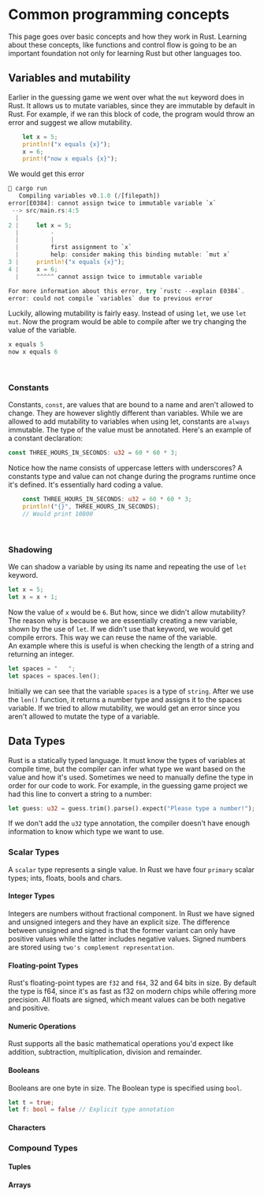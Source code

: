 # Common programming concepts
This page goes over basic concepts and how they work in Rust. Learning about these concepts, like functions and control flow is going to be an important foundation not only for learning Rust but other languages too.
&nbsp;
## Variables and mutability
Earlier in the guessing game we went over what the `mut` keyword does in Rust. It allows us to mutate variables, since they are immutable by default in Rust. For example, if we ran this block of code, the program would throw an error and suggest we allow mutability.
``` Rust
    let x = 5;
    println!("x equals {x}");
    x = 6;
    print!("now x equals {x}");
```
We would get this error
``` Rust
 cargo run
   Compiling variables v0.1.0 (/[filepath])
error[E0384]: cannot assign twice to immutable variable `x`
 --> src/main.rs:4:5
  |
2 |     let x = 5;
  |         -
  |         |
  |         first assignment to `x`
  |         help: consider making this binding mutable: `mut x`
3 |     println!("x equals {x}");
4 |     x = 6;
  |     ^^^^^ cannot assign twice to immutable variable

For more information about this error, try `rustc --explain E0384`.
error: could not compile `variables` due to previous error
```
Luckily, allowing mutability is fairly easy. Instead of using `let`, we use `let mut`. Now the program would be able to compile after we try changing the value of the variable.
``` Rust
x equals 5
now x equals 6
```
&nbsp;
### Constants
Constants, `const`, are values that are bound to a name and aren't allowed to change. They are however slightly different than variables. While we are allowed to add mutability to variables when using let, constants are `always` immutable. The type of the value must be annotated. Here's an example of a constant declaration:
``` Rust
const THREE_HOURS_IN_SECONDS: u32 = 60 * 60 * 3;
```
Notice how the name consists of uppercase letters with underscores? A constants type and value can not change during the programs runtime once it's defined. It's essentially hard coding a value.
``` Rust
    const THREE_HOURS_IN_SECONDS: u32 = 60 * 60 * 3;
    println!("{}", THREE_HOURS_IN_SECONDS);
    // Would print 10800
```
&nbsp;
### Shadowing
We can shadow a variable by using its name and repeating the use of `let` keyword.
``` Rust
let x = 5;
let x = x + 1;
```
Now the value of `x` would be `6`. But how, since we didn't allow mutability? The reason why is because we are essentially creating a new variable, shown by the use of `let`. If we didn't use that keyword, we would get compile errors. This way we can reuse the name of the variable. <br>
An example where this is useful is when checking the length of a string and returning an integer.
``` Rust
let spaces = "   ";
let spaces = spaces.len();
```
Initially we can see that the variable `spaces` is a type of `string`. After we use the `len()` function, it returns a number type and assigns it to the spaces variable. If we tried to allow mutability, we would get an error since you aren't allowed to mutate the type of a variable.
&nbsp;
## Data Types
Rust is a statically typed language. It must know the types of variables at compile time, but the compiler can infer what type we want based on the value and how it's used. Sometimes we need to manually define the type in order for our code to work. For example, in the guessing game project we had this line to convert a string to a number: 
``` Rust
let guess: u32 = guess.trim().parse().expect("Please type a number!");
```
If we don't add the `u32` type annotation, the compiler doesn't have enough information to know which type we want to use.
&nbsp;
### Scalar Types
A `scalar` type represents a single value. In Rust we have four `primary` scalar types; ints, floats, bools and chars. 
#### Integer Types
Integers are numbers without fractional component. In Rust we have signed and unsigned integers and they have an explicit size. The difference between unsigned and signed is that the former variant can only have positive values while the latter includes negative values. Signed numbers are stored using `two's complement representation`.

#### Floating-point Types
Rust's floating-point types are `f32` and `f64`, 32 and 64 bits in size. By default the type is f64, since it's as fast as f32 on modern chips while offering more precision. All floats are signed, which meant values can be both negative and positive.

#### Numeric Operations
Rust supports all the basic mathematical operations you'd expect like addition, subtraction, multiplication, division and remainder. 

#### Booleans
Booleans are one byte in size. The Boolean type is specified using `bool`.
``` Rust
let t = true;
let f: bool = false // Explicit type annotation
```
#### Characters

### Compound Types

#### Tuples

#### Arrays
